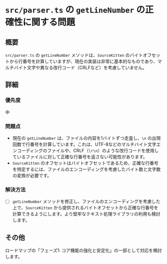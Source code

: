 # `src/parser.ts` の `getLineNumber` の正確性に関する問題

## 概要
`src/parser.ts` の `getLineNumber` メソッドは、`SourceKitten` のバイトオフセットから行番号を計算していますが、現在の実装は非常に基本的なものであり、マルチバイト文字や異なる改行コード（CRLFなど）を考慮していません。

## 詳細
### 優先度
中

### 問題点
*   現在の `getLineNumber` は、ファイルの内容を1バイトずつ走査し、`\n` の出現回数で行番号を計算しています。これは、UTF-8などのマルチバイト文字エンコーディングのファイルや、CRLF（`\r\n`）のような改行コードを使用しているファイルに対して正確な行番号を返さない可能性があります。
*   `SourceKitten` のオフセットはバイトオフセットであるため、正確な行番号を特定するには、ファイルのエンコーディングを考慮したバイト数と文字数の変換が必要です。

### 解決方法
- [ ] `getLineNumber` メソッドを修正し、ファイルのエンコーディングを考慮した上で、`SourceKitten` から提供されるバイトオフセットから正確な行番号を計算できるようにします。より堅牢なテキスト処理ライブラリの利用も検討します。

## その他
ロードマップの「フェーズ1: コア機能の強化と安定化」の一部として対応を検討します。
